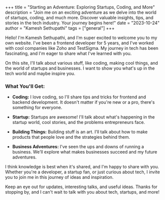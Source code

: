 +++ 
title = "Starting an Adventure: Exploring Startups, Coding, and More"
description = "Join me on an exciting adventure as we delve into the world of startups, coding, and much more. Discover valuable insights, tips, and stories in the tech industry. Your journey begins here!"
date = "2023-10-24"
author = "Kamesh Sethupathi"
tags = ["general"]
+++

Hello! I'm Kamesh Sethupathi, and I'm super excited to welcome you to my own website. I've been a frontend developer for 5 years, and I've worked with cool companies like Zoho and TestSigma. My journey in tech has been fascinating, and I'm eager to share what I've learned with you.

On this site, I'll talk about various stuff, like coding, making cool things, and the world of startups and businesses. I want to show you what's up in the tech world and maybe inspire you.

### What You'll Get:
- **Coding:** I love coding, so I'll share tips and tricks for frontend and backend development. It doesn't matter if you're new or a pro, there's something for everyone.

- **Startup:** Startups are awesome! I'll talk about what's happening in the startup world, cool stories, and the problems entrepreneurs face.

- **Building Things:** Building stuff is an art. I'll talk about how to make products that people love and the strategies behind them.

- **Business Adventures:** I've seen the ups and downs of running a business. We'll explore what makes businesses succeed and my future adventures.

I think knowledge is best when it's shared, and I'm happy to share with you. Whether you're a developer, a startup fan, or just curious about tech, I invite you to join me in this journey of ideas and inspiration.

Keep an eye out for updates, interesting talks, and useful ideas. Thanks for stopping by, and I can't wait to talk with you about tech, startups, and more!